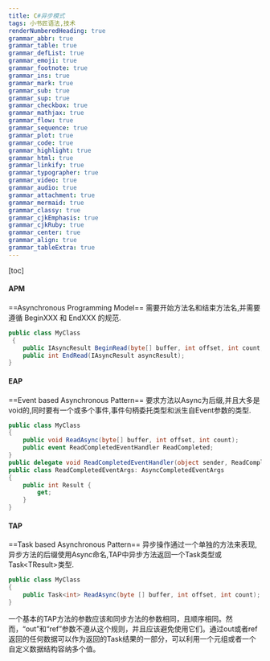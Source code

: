 ```yaml
---
title: C#异步模式
tags: 小书匠语法,技术
renderNumberedHeading: true
grammar_abbr: true
grammar_table: true
grammar_defList: true
grammar_emoji: true
grammar_footnote: true
grammar_ins: true
grammar_mark: true
grammar_sub: true
grammar_sup: true
grammar_checkbox: true
grammar_mathjax: true
grammar_flow: true
grammar_sequence: true
grammar_plot: true
grammar_code: true
grammar_highlight: true
grammar_html: true
grammar_linkify: true
grammar_typographer: true
grammar_video: true
grammar_audio: true
grammar_attachment: true
grammar_mermaid: true
grammar_classy: true
grammar_cjkEmphasis: true
grammar_cjkRuby: true
grammar_center: true
grammar_align: true
grammar_tableExtra: true
---
```


[toc]

#### APM

==Asynchronous Programming Model==
需要开始方法名和结束方法名,并需要遵循 BeginXXX 和 EndXXX 的规范.

``` csharp
public class MyClass
 {
    public IAsyncResult BeginRead(byte[] buffer, int offset, int count,AsyncCallback callback, object state);
    public int EndRead(IAsyncResult asyncResult);
}
```

#### EAP

==Event based Asynchronous Pattern==
要求方法以Async为后缀,并且大多是void的,同时要有一个或多个事件,事件句柄委托类型和派生自Event参数的类型.

``` csharp
public class MyClass
{
    public void ReadAsync(byte[] buffer, int offset, int count);
    public event ReadCompletedEventHandler ReadCompleted;
}
public delegate void ReadCompletedEventHandler(object sender, ReadCompletedEventArgs eventArgs);
public class ReadCompletedEventArgs: AsyncCompletedEventArgs
{
    public int Result {
        get;
    }
}
```

#### TAP

==Task based Asynchronous Pattern==
异步操作通过一个单独的方法来表现,异步方法的后缀使用Async命名,TAP中异步方法返回一个Task类型或Task\<TResult\>类型.

``` csharp
public class MyClass
{
    public Task<int> ReadAsync(byte [] buffer, int offset, int count);
}
```

一个基本的TAP方法的参数应该和同步方法的参数相同，且顺序相同。然而，“out”和“ref”参数不遵从这个规则，并且应该避免使用它们。通过out或者ref返回的任何数据可以作为返回的Task<TResult>结果的一部分，可以利用一个元组或者一个自定义数据结构容纳多个值。